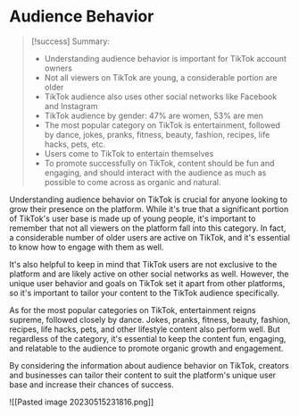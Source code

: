 # Audience Behavior

> [!success] Summary: 
> -   Understanding audience behavior is important for TikTok account owners
> -   Not all viewers on TikTok are young, a considerable portion are older
> -   TikTok audience also uses other social networks like Facebook and Instagram
> -   TikTok audience by gender: 47% are women, 53% are men
> -   The most popular category on TikTok is entertainment, followed by dance, jokes, pranks, fitness, beauty, fashion, recipes, life hacks, pets, etc.
> -   Users come to TikTok to entertain themselves
> -   To promote successfully on TikTok, content should be fun and engaging, and should interact with the audience as much as possible to come across as organic and natural.

Understanding audience behavior on TikTok is crucial for anyone looking to grow their presence on the platform. While it's true that a significant portion of TikTok's user base is made up of young people, it's important to remember that not all viewers on the platform fall into this category. In fact, a considerable number of older users are active on TikTok, and it's essential to know how to engage with them as well.

It's also helpful to keep in mind that TikTok users are not exclusive to the platform and are likely active on other social networks as well. However, the unique user behavior and goals on TikTok set it apart from other platforms, so it's important to tailor your content to the TikTok audience specifically.

As for the most popular categories on TikTok, entertainment reigns supreme, followed closely by dance. Jokes, pranks, fitness, beauty, fashion, recipes, life hacks, pets, and other lifestyle content also perform well. But regardless of the category, it's essential to keep the content fun, engaging, and relatable to the audience to promote organic growth and engagement.

By considering the information about audience behavior on TikTok, creators and businesses can tailor their content to suit the platform's unique user base and increase their chances of success.

![[Pasted image 20230515231816.png]]
